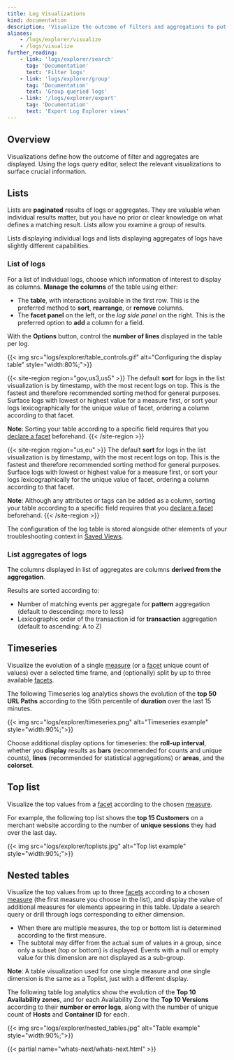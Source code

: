 ```yaml
---
title: Log Visualizations
kind: documentation
description: 'Visualize the outcome of filters and aggregations to put your logs into the right perspective and bubble up decisive information.'
aliases:
    - /logs/explorer/visualize
    - /logs/visualize
further_reading:
    - link: 'logs/explorer/search'
      tag: 'Documentation'
      text: 'Filter logs'
    - link: 'logs/explorer/group'
      tag: 'Documentation'
      text: 'Group queried logs'
    - link: '/logs/explorer/export'
      tag: 'Documentation'
      text: 'Export Log Explorer views'
---
```


## Overview

Visualizations define how the outcome of filter and aggregates are displayed. Using the logs query editor, select the relevant visualizations to surface crucial information.

## Lists

Lists are **paginated** results of logs or aggregates. They are valuable when individual results matter, but you have no prior or clear knowledge on what defines a matching result. Lists allow you examine a group of results.

Lists displaying individual logs and lists displaying aggregates of logs have slightly different capabilities.

### List of logs

For a list of individual logs, choose which information of interest to display as columns. **Manage the columns** of the table using either:

- The **table**, with interactions available in the first row. This is the preferred method to **sort**, **rearrange**, or **remove** columns.
- The **facet panel** on the left, or the _log side panel_ on the right. This is the preferred option to **add** a column for a field.

With the **Options** button, control the **number of lines** displayed in the table per log.

{{< img src="logs/explorer/table_controls.gif" alt="Configuring the display table" style="width:80%;">}}

{{< site-region region="gov,us3,us5" >}}
The default **sort** for logs in the list visualization is by timestamp, with the most recent logs on top. This is the fastest and therefore recommended sorting method for general purposes. Surface logs with lowest or highest value for a measure first, or sort your logs lexicographically for the unique value of facet, ordering a column according to that facet.

**Note**: Sorting your table according to a specific field requires that you [declare a facet][1] beforehand.
{{< /site-region >}}

{{< site-region region="us,eu" >}}
The default **sort** for logs in the list visualization is by timestamp, with the most recent logs on top. This is the fastest and therefore recommended sorting method for general purposes. Surface logs with lowest or highest value for a measure first, or sort your logs lexicographically for the unique value of facet, ordering a column according to that facet.

**Note**: Although any attributes or tags can be added as a column, sorting your table according to a specific field requires that you [declare a facet][1] beforehand.
{{< /site-region >}}

The configuration of the log table is stored alongside other elements of your troubleshooting context in [Saved Views][2].

### List aggregates of logs

The columns displayed in list of aggregates are columns **derived from the aggregation**.

Results are sorted according to:

- Number of matching events per aggregate for **pattern** aggregation (default to descending: more to less)
- Lexicographic order of the transaction id for **transaction** aggregation (default to ascending: A to Z)

## Timeseries

Visualize the evolution of a single [measure][3] (or a [facet][3] unique count of values) over a selected time frame, and (optionally) split by up to three available [facets][3].

The following Timeseries log analytics shows the evolution of the **top 50 URL Paths** according to the 95th percentile of **duration** over the last 15 minutes.

{{< img src="logs/explorer/timeseries.png" alt="Timeseries example" style="width:90%;">}}

Choose additional display options for timeseries: the **roll-up interval**, whether you **display** results as **bars** (recommended for counts and unique counts), **lines** (recommended for statistical aggregations) or **areas**, and the **colorset**.

## Top list

Visualize the top values from a [facet][3] according to the chosen [measure][3].

For example, the following top list shows the **top 15 Customers** on a merchant website according to the number of **unique sessions** they had over the last day.

{{< img src="logs/explorer/toplists.jpg" alt="Top list example" style="width:90%;">}}

## Nested tables

Visualize the top values from up to three [facets][3] according to a chosen [measure][3] (the first measure you choose in the list), and display the value of additional measures for elements appearing in this table. Update a search query or drill through logs corresponding to either dimension.

- When there are multiple measures, the top or bottom list is determined according to the first measure.
- The subtotal may differ from the actual sum of values in a group, since only a subset (top or bottom) is displayed. Events with a null or empty value for this dimension are not displayed as a sub-group.

**Note**: A table visualization used for one single measure and one single dimension is the same as a Toplist, just with a different display.

The following table log analytics show the evolution of the **Top 10 Availability zones**, and for each Availability Zone the **Top 10 Versions** according to their **number or error logs**, along with the number of unique count of **Hosts** and **Container ID** for each.

{{< img src="logs/explorer/nested_tables.jpg" alt="Table example" style="width:90%;">}}

{{< partial name="whats-next/whats-next.html" >}}

[1]: /logs/explorer/facets/
[2]: /logs/explorer/saved_views/
[3]: /logs/search-syntax
